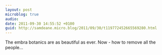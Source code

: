 ```yaml
---
layout: post
microblog: true
audio: 
date: 2011-09-30 14:55:52 +0100
guid: http://samdeane.micro.blog/2011/09/30/t119772452665569280.html
---
```

The embra botanics are as beautiful as ever. Now - how to remove all the people...
